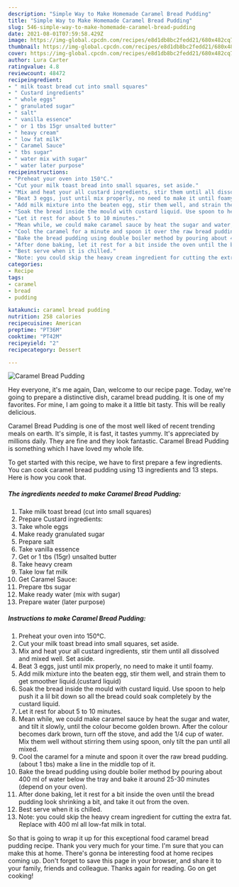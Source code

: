 ```yaml
---
description: "Simple Way to Make Homemade Caramel Bread Pudding"
title: "Simple Way to Make Homemade Caramel Bread Pudding"
slug: 546-simple-way-to-make-homemade-caramel-bread-pudding
date: 2021-08-01T07:59:58.429Z
image: https://img-global.cpcdn.com/recipes/e8d1db8bc2fedd21/680x482cq70/caramel-bread-pudding-recipe-main-photo.jpg
thumbnail: https://img-global.cpcdn.com/recipes/e8d1db8bc2fedd21/680x482cq70/caramel-bread-pudding-recipe-main-photo.jpg
cover: https://img-global.cpcdn.com/recipes/e8d1db8bc2fedd21/680x482cq70/caramel-bread-pudding-recipe-main-photo.jpg
author: Lura Carter
ratingvalue: 4.8
reviewcount: 48472
recipeingredient:
- " milk toast bread cut into small squares"
- " Custard ingredients"
- " whole eggs"
- " granulated sugar"
- " salt"
- " vanilla essence"
- " or 1 tbs 15gr unsalted butter"
- " heavy cream"
- " low fat milk"
- " Caramel Sauce"
- " tbs sugar"
- " water mix with sugar"
- " water later purpose"
recipeinstructions:
- "Preheat your oven into 150°C."
- "Cut your milk toast bread into small squares, set aside."
- "Mix and heat your all custard ingredients, stir them until all dissolved and mixed well. Set aside."
- "Beat 3 eggs, just until mix properly, no need to make it until foamy."
- "Add milk mixture into the beaten egg, stir them well, and strain them to get smoother liquid.(custard liquid)"
- "Soak the bread inside the mould with custard liquid. Use spoon to help push it a lil bit down so all the bread could soak completely by the custard liquid."
- "Let it rest for about 5 to 10 minutes."
- "Mean while, we could make caramel sauce by heat the sugar and water, and tilt it slowly, until the colour become golden brown. After the colour becomes dark brown, turn off the stove, and add the 1/4 cup of water. Mix them well without stirring them using spoon, only tilt the pan until all mixed."
- "Cool the caramel for a minute and spoon it over the raw bread pudding. (about 1 tbs) make a line in the middle top of it."
- "Bake the bread pudding using double boiler method by pouring about 400 ml of water below the tray and bake it around 25-30 minutes (depend on your oven)."
- "After done baking, let it rest for a bit inside the oven until the bread pudding look shrinking a bit, and take it out from the oven."
- "Best serve when it is chilled."
- "Note: you could skip the heavy cream ingredient for cutting the extra fat. Replace with 400 ml all low-fat milk in total."
categories:
- Recipe
tags:
- caramel
- bread
- pudding

katakunci: caramel bread pudding 
nutrition: 258 calories
recipecuisine: American
preptime: "PT36M"
cooktime: "PT42M"
recipeyield: "2"
recipecategory: Dessert

---
```



![Caramel Bread Pudding](https://img-global.cpcdn.com/recipes/e8d1db8bc2fedd21/680x482cq70/caramel-bread-pudding-recipe-main-photo.jpg)

Hey everyone, it's me again, Dan, welcome to our recipe page. Today, we're going to prepare a distinctive dish, caramel bread pudding. It is one of my favorites. For mine, I am going to make it a little bit tasty. This will be really delicious.

Caramel Bread Pudding is one of the most well liked of recent trending meals on earth. It's simple, it is fast, it tastes yummy. It's appreciated by millions daily. They are fine and they look fantastic. Caramel Bread Pudding is something which I have loved my whole life.




To get started with this recipe, we have to first prepare a few ingredients. You can cook caramel bread pudding using 13 ingredients and 13 steps. Here is how you cook that.

<!--inarticleads1-->

##### The ingredients needed to make Caramel Bread Pudding:

1. Take  milk toast bread (cut into small squares)
1. Prepare  Custard ingredients:
1. Take  whole eggs
1. Make ready  granulated sugar
1. Prepare  salt
1. Take  vanilla essence
1. Get  or 1 tbs (15gr) unsalted butter
1. Take  heavy cream
1. Take  low fat milk
1. Get  Caramel Sauce:
1. Prepare  tbs sugar
1. Make ready  water (mix with sugar)
1. Prepare  water (later purpose)




<!--inarticleads2-->

##### Instructions to make Caramel Bread Pudding:

1. Preheat your oven into 150°C.
1. Cut your milk toast bread into small squares, set aside.
1. Mix and heat your all custard ingredients, stir them until all dissolved and mixed well. Set aside.
1. Beat 3 eggs, just until mix properly, no need to make it until foamy.
1. Add milk mixture into the beaten egg, stir them well, and strain them to get smoother liquid.(custard liquid)
1. Soak the bread inside the mould with custard liquid. Use spoon to help push it a lil bit down so all the bread could soak completely by the custard liquid.
1. Let it rest for about 5 to 10 minutes.
1. Mean while, we could make caramel sauce by heat the sugar and water, and tilt it slowly, until the colour become golden brown. After the colour becomes dark brown, turn off the stove, and add the 1/4 cup of water. Mix them well without stirring them using spoon, only tilt the pan until all mixed.
1. Cool the caramel for a minute and spoon it over the raw bread pudding. (about 1 tbs) make a line in the middle top of it.
1. Bake the bread pudding using double boiler method by pouring about 400 ml of water below the tray and bake it around 25-30 minutes (depend on your oven).
1. After done baking, let it rest for a bit inside the oven until the bread pudding look shrinking a bit, and take it out from the oven.
1. Best serve when it is chilled.
1. Note: you could skip the heavy cream ingredient for cutting the extra fat. Replace with 400 ml all low-fat milk in total.




So that is going to wrap it up for this exceptional food caramel bread pudding recipe. Thank you very much for your time. I'm sure that you can make this at home. There's gonna be interesting food at home recipes coming up. Don't forget to save this page in your browser, and share it to your family, friends and colleague. Thanks again for reading. Go on get cooking!
